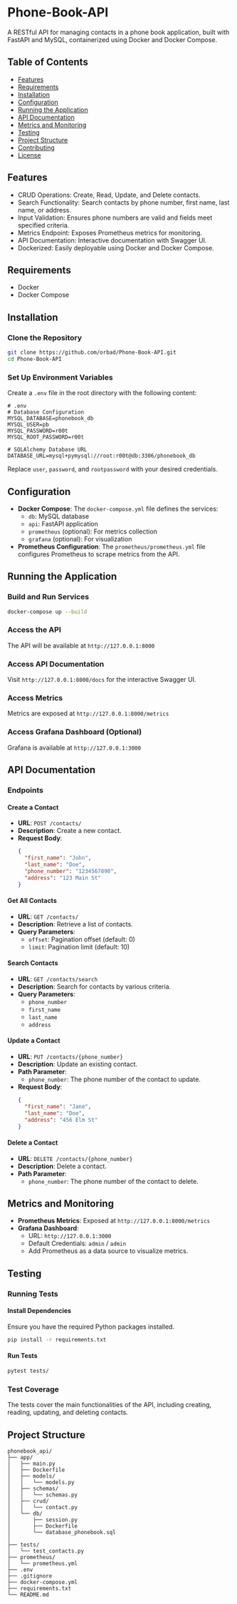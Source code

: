 # Phone-Book-API

A RESTful API for managing contacts in a phone book application, built with FastAPI and MySQL, containerized using
Docker and Docker Compose.

## Table of Contents

- [Features](#features)
- [Requirements](#requirements)
- [Installation](#installation)
- [Configuration](#configuration)
- [Running the Application](#running-the-application)
- [API Documentation](#api-documentation)
- [Metrics and Monitoring](#metrics-and-monitoring)
- [Testing](#testing)
- [Project Structure](#project-structure)
- [Contributing](#contributing)
- [License](#license)

## Features

- CRUD Operations: Create, Read, Update, and Delete contacts.
- Search Functionality: Search contacts by phone number, first name, last name, or address.
- Input Validation: Ensures phone numbers are valid and fields meet specified criteria.
- Metrics Endpoint: Exposes Prometheus metrics for monitoring.
- API Documentation: Interactive documentation with Swagger UI.
- Dockerized: Easily deployable using Docker and Docker Compose.

## Requirements

- Docker
- Docker Compose

## Installation

### Clone the Repository

```bash
git clone https://github.com/orbad/Phone-Book-API.git
cd Phone-Book-API
```

### Set Up Environment Variables

Create a `.env` file in the root directory with the following content:

```dotenv
# .env
# Database Configuration
MYSQL_DATABASE=phonebook_db
MYSQL_USER=pb
MYSQL_PASSWORD=r00t
MYSQL_ROOT_PASSWORD=r00t

# SQLAlchemy Database URL
DATABASE_URL=mysql+pymysql://root:r00t@db:3306/phonebook_db
```

Replace `user`, `password`, and `rootpassword` with your desired credentials.

## Configuration

- **Docker Compose**: The `docker-compose.yml` file defines the services:
    - `db`: MySQL database
    - `api`: FastAPI application
    - `prometheus` (optional): For metrics collection
    - `grafana` (optional): For visualization
- **Prometheus Configuration**: The `prometheus/prometheus.yml` file configures Prometheus to scrape metrics from the
  API.

## Running the Application

### Build and Run Services

```bash
docker-compose up --build
```

### Access the API

The API will be available at `http://127.0.0.1:8000`

### Access API Documentation

Visit `http://127.0.0.1:8000/docs` for the interactive Swagger UI.

### Access Metrics

Metrics are exposed at `http://127.0.0.1:8000/metrics`

### Access Grafana Dashboard (Optional)

Grafana is available at `http://127.0.0.1:3000`

## API Documentation

### Endpoints

#### Create a Contact

- **URL**: `POST /contacts/`
- **Description**: Create a new contact.
- **Request Body**:
  ```json
  {
    "first_name": "John",
    "last_name": "Doe",
    "phone_number": "1234567890",
    "address": "123 Main St"
  }
  ```

#### Get All Contacts

- **URL**: `GET /contacts/`
- **Description**: Retrieve a list of contacts.
- **Query Parameters**:
    - `offset`: Pagination offset (default: 0)
    - `limit`: Pagination limit (default: 10)

#### Search Contacts

- **URL**: `GET /contacts/search`
- **Description**: Search for contacts by various criteria.
- **Query Parameters**:
    - `phone_number`
    - `first_name`
    - `last_name`
    - `address`

#### Update a Contact

- **URL**: `PUT /contacts/{phone_number}`
- **Description**: Update an existing contact.
- **Path Parameter**:
    - `phone_number`: The phone number of the contact to update.
- **Request Body**:
  ```json
  {
    "first_name": "Jane",
    "last_name": "Doe",
    "address": "456 Elm St"
  }
  ```

#### Delete a Contact

- **URL**: `DELETE /contacts/{phone_number}`
- **Description**: Delete a contact.
- **Path Parameter**:
    - `phone_number`: The phone number of the contact to delete.

## Metrics and Monitoring

- **Prometheus Metrics**: Exposed at `http://127.0.0.1:8000/metrics`
- **Grafana Dashboard**:
    - URL: `http://127.0.0.1:3000`
    - Default Credentials: `admin` / `admin`
    - Add Prometheus as a data source to visualize metrics.

## Testing

### Running Tests

#### Install Dependencies

Ensure you have the required Python packages installed.

```bash
pip install -r requirements.txt
```

#### Run Tests

```bash
pytest tests/
```

### Test Coverage

The tests cover the main functionalities of the API, including creating, reading, updating, and deleting contacts.

## Project Structure

```
phonebook_api/
├── app/
│   ├── main.py
│   ├── Dockerfile
│   ├── models/
│   │   └── models.py
│   ├── schemas/
│   │   └── schemas.py
│   ├── crud/
│   │   └── contact.py
│   └── db/
│       ├── session.py
│       ├── Dockerfile
│       └── database_phonebook.sql
│    
├── tests/
│   └── test_contacts.py
├── prometheus/
│   └── prometheus.yml
├── .env
├── .gitignore
├── docker-compose.yml
├── requirements.txt
└── README.md
```
